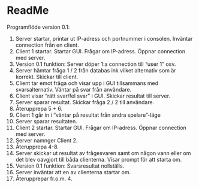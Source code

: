 # ReadMe

Programflöde version 0.1:

1. Server startar, printar ut IP-adress och portnummer i consolen. Inväntar connection från en client.
2. Client 1 startar. Startar GUI. Frågar om IP-adress. Öppnar connection med server.
3. Version 0.1 funktion: Server döper 1:a connection till “user 1” osv.
4. Server hämtar fråga 1 / 2 från databas ink vilket alternativ som är korrekt. Skickar till client.
5. Client tar emot fråga och visar upp i GUI tillsammans med svarsalternativ. Väntar på svar från användare.
6. Client visar “rätt svar/fel svar” i GUI. Skickar resultat till server.
7. Server sparar resultat. Skickar fråga 2 / 2 till användare.
8. Återupprepa 5 + 6.
9. Client 1 går in i “väntar på resultat från andra spelare”-läge
10. Server sparar resultaten.
11. Client 2 startar. Startar GUI. Frågar om IP-adress. Öppnar connection med server.
12. Server namnger Client 2.
13. Återupprepa 4-8.
14. Server skickar ut resultat av frågesvaren samt om någon vann eller om det blev oavgjort till båda clienterna. Visar prompt för att starta om.
15. Version 0.1 funktion: Svarsresultat nollställs.
16. Server inväntar att en av clienterna startar om.
17. Återupprepar fr.o.m. 4.
